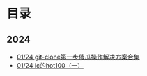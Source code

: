 # 目录
## 2024
- [01/24 git-clone第一步傻瓜操作解决方案合集](./2024/01/23/git-clone第一步傻瓜操作解决方案合集.md)
- [01/24 lc的hot100（一）](./2024/01/24/lc的hot100（一）.md)